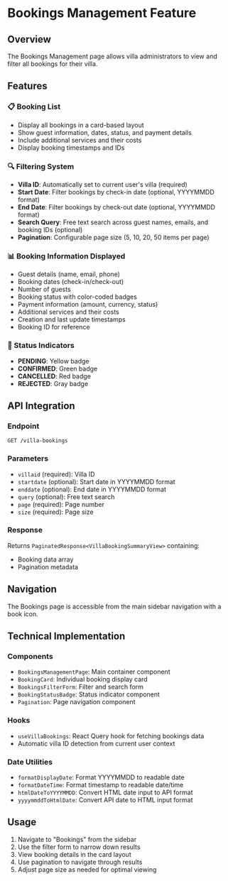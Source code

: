 # Bookings Management Feature

## Overview
The Bookings Management page allows villa administrators to view and filter all bookings for their villa.

## Features

### 📋 Booking List
- Display all bookings in a card-based layout
- Show guest information, dates, status, and payment details
- Include additional services and their costs
- Display booking timestamps and IDs

### 🔍 Filtering System
- **Villa ID**: Automatically set to current user's villa (required)
- **Start Date**: Filter bookings by check-in date (optional, YYYYMMDD format)
- **End Date**: Filter bookings by check-out date (optional, YYYYMMDD format)
- **Search Query**: Free text search across guest names, emails, and booking IDs (optional)
- **Pagination**: Configurable page size (5, 10, 20, 50 items per page)

### 📊 Booking Information Displayed
- Guest details (name, email, phone)
- Booking dates (check-in/check-out)
- Number of guests
- Booking status with color-coded badges
- Payment information (amount, currency, status)
- Additional services and their costs
- Creation and last update timestamps
- Booking ID for reference

### 🎨 Status Indicators
- **PENDING**: Yellow badge
- **CONFIRMED**: Green badge
- **CANCELLED**: Red badge
- **REJECTED**: Gray badge

## API Integration

### Endpoint
`GET /villa-bookings`

### Parameters
- `villaid` (required): Villa ID
- `startdate` (optional): Start date in YYYYMMDD format
- `enddate` (optional): End date in YYYYMMDD format
- `query` (optional): Free text search
- `page` (required): Page number
- `size` (required): Page size

### Response
Returns `PaginatedResponse<VillaBookingSummaryView>` containing:
- Booking data array
- Pagination metadata

## Navigation
The Bookings page is accessible from the main sidebar navigation with a book icon.

## Technical Implementation

### Components
- `BookingsManagementPage`: Main container component
- `BookingCard`: Individual booking display card
- `BookingsFilterForm`: Filter and search form
- `BookingStatusBadge`: Status indicator component
- `Pagination`: Page navigation component

### Hooks
- `useVillaBookings`: React Query hook for fetching bookings data
- Automatic villa ID detection from current user context

### Date Utilities
- `formatDisplayDate`: Format YYYYMMDD to readable date
- `formatDateTime`: Format timestamp to readable date/time
- `htmlDateToYYYYMMDD`: Convert HTML date input to API format
- `yyyymmddToHtmlDate`: Convert API date to HTML input format

## Usage
1. Navigate to "Bookings" from the sidebar
2. Use the filter form to narrow down results
3. View booking details in the card layout
4. Use pagination to navigate through results
5. Adjust page size as needed for optimal viewing